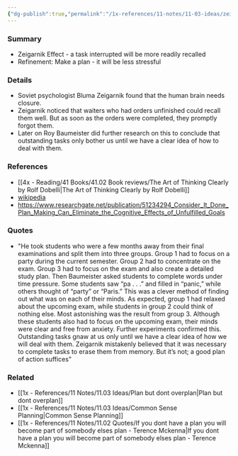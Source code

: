```yaml
---
{"dg-publish":true,"permalink":"/1x-references/11-notes/11-03-ideas/zeigarnik-effect/","title":"Zeigarnik Effect","noteIcon":""}
---
```



### Summary
- Zeigarnik Effect - a task interrupted will be more readily recalled 
- Refinement: Make a plan - it will be less stressful

### Details
- Soviet psychologist Bluma Zeigarnik found that the human brain needs closure.
- Zeigarnik noticed that waiters who had orders unfinished could recall them well. But as soon as the orders were completed, they promptly forgot them.
- Later on Roy Baumeister did further research on this to conclude that outstanding tasks only bother us until we have a clear idea of how to deal with them.

### References
- [[4x - Reading/41 Books/41.02 Book reviews/The Art of Thinking Clearly by Rolf Dobelli\|The Art of Thinking Clearly by Rolf Dobelli]]
- [wikipedia](https://en.wikipedia.org/wiki/Zeigarnik_effect)
- https://www.researchgate.net/publication/51234294_Consider_It_Done_Plan_Making_Can_Eliminate_the_Cognitive_Effects_of_Unfulfilled_Goals

### Quotes
- "He took students who were a few months away from their final examinations and split them into three groups. Group 1 had to focus on a party during the current semester. Group 2 had to concentrate on the exam. Group 3 had to focus on the exam and also create a detailed study plan. Then Baumeister asked students to complete words under time pressure. Some students saw “pa . . .” and filled in “panic,” while others thought of “party” or “Paris.” This was a clever method of finding out what was on each of their minds. As expected, group 1 had relaxed about the upcoming exam, while students in group 2 could think of nothing else. Most astonishing was the result from group 3. Although these students also had to focus on the upcoming exam, their minds were clear and free from anxiety. Further experiments confirmed this. Outstanding tasks gnaw at us only until we have a clear idea of how we will deal with them. Zeigarnik mistakenly believed that it was necessary to complete tasks to erase them from memory. But it’s not; a good plan of action suffices"


### Related
- [[1x - References/11 Notes/11.03 Ideas/Plan but dont overplan\|Plan but dont overplan]]
- [[1x - References/11 Notes/11.03 Ideas/Common Sense Planning\|Common Sense Planning]]
- [[1x - References/11 Notes/11.02 Quotes/If you dont have a plan you will become part of somebody elses plan - Terence Mckenna\|If you dont have a plan you will become part of somebody elses plan - Terence Mckenna]]